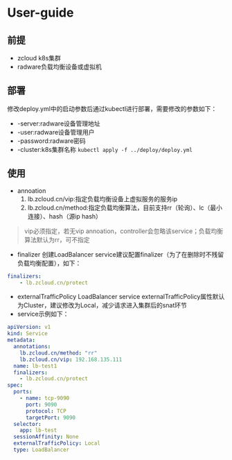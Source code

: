 # User-guide
## 前提
* zcloud k8s集群
* radware负载均衡设备或虚拟机
## 部署
修改deploy.yml中的启动参数后通过kubectl进行部署，需要修改的参数如下：
* -server:radware设备管理地址
* -user:radware设备管理用户
* -password:radware密码
* -cluster:k8s集群名称
`kubectl apply -f ../deploy/deploy.yml`
## 使用
* annoation
    1. lb.zcloud.cn/vip:指定负载均衡设备上虚拟服务的服务ip
    2. lb.zcloud.cn/method:指定负载均衡算法，目前支持rr（轮询）、lc（最小连接）、hash（源ip hash）
> vip必须指定，若无vip annoation，controller会忽略该service；负载均衡算法默认为rr，可不指定
* finalizer
创建LoadBalancer service建议配置finalizer（为了在删除时不残留负载均衡配置），如下：
```yaml
finalizers:
    - lb.zcloud.cn/protect
```
* externalTrafficPolicy
LoadBalancer service externalTrafficPolicy属性默认为Cluster，建议修改为Local，减少请求进入集群后的snat环节
* service示例如下：
```yaml
apiVersion: v1
kind: Service
metadata:
  annotations:
    lb.zcloud.cn/method: "rr"
    lb.zcloud.cn/vip: 192.168.135.111
  name: lb-test1
  finalizers:
    - lb.zcloud.cn/protect
spec:
  ports:
    - name: tcp-9090
      port: 9090
      protocol: TCP
      targetPort: 9090
  selector:
    app: lb-test
  sessionAffinity: None
  externalTrafficPolicy: Local
  type: LoadBalancer
```